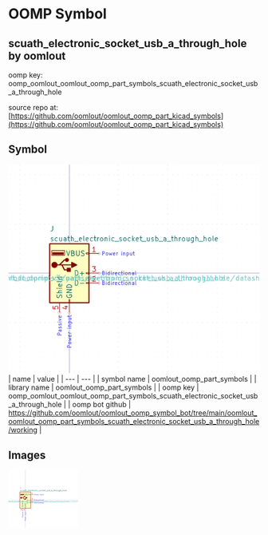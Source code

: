 # OOMP Symbol  
## scuath_electronic_socket_usb_a_through_hole  by oomlout  
  
oomp key: oomp_oomlout_oomlout_oomp_part_symbols_scuath_electronic_socket_usb_a_through_hole  
  
source repo at: [https://github.com/oomlout/oomlout_oomp_part_kicad_symbols](https://github.com/oomlout/oomlout_oomp_part_kicad_symbols)  
## Symbol  
  
[![working.png](working_600.png)](working.png)  
| name | value | 
| --- | --- | 
| symbol name | oomlout_oomp_part_symbols | 
| library name | oomlout_oomp_part_symbols | 
| oomp key | oomp_oomlout_oomlout_oomp_part_symbols_scuath_electronic_socket_usb_a_through_hole | 
| oomp bot github | https://github.com/oomlout/oomlout_oomp_symbol_bot/tree/main/oomlout_oomlout_oomp_part_symbols_scuath_electronic_socket_usb_a_through_hole/working | 
## Images  
  
[![working.png](working_140.png)](working.png)  
